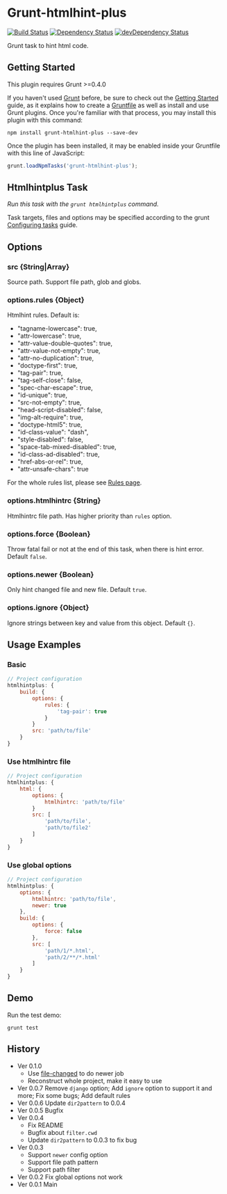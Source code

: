 # Grunt-htmlhint-plus

[![Build Status](https://travis-ci.org/poppinlp/grunt-htmlhint-plus.png?branch=master)](https://travis-ci.org/poppinlp/grunt-htmlhint-plus)
[![Dependency Status](https://david-dm.org/poppinlp/grunt-htmlhint-plus.svg)](https://david-dm.org/poppinlp/grunt-htmlhint-plus)
[![devDependency Status](https://david-dm.org/poppinlp/grunt-htmlhint-plus/dev-status.svg)](https://david-dm.org/poppinlp/grunt-htmlhint-plus#info=devDependencies)

Grunt task to hint html code.

## Getting Started

This plugin requires Grunt >=0.4.0

If you haven't used [Grunt](http://gruntjs.com/) before, be sure to check out the [Getting Started](http://gruntjs.com/getting-started) guide, as it explains how to create a [Gruntfile](http://gruntjs.com/sample-gruntfile) as well as install and use Grunt plugins. Once you're familiar with that process, you may install this plugin with this command:

```shell
npm install grunt-htmlhint-plus --save-dev
```

Once the plugin has been installed, it may be enabled inside your Gruntfile with this line of JavaScript:

```js
grunt.loadNpmTasks('grunt-htmlhint-plus');
```

## Htmlhintplus Task

_Run this task with the `grunt htmlhintplus` command._

Task targets, files and options may be specified according to the grunt [Configuring tasks](http://gruntjs.com/configuring-tasks) guide.

## Options

### src {String|Array}

Source path. Support file path, glob and globs.

### options.rules {Object}

Htmlhint rules. Default is:

- "tagname-lowercase": true,
- "attr-lowercase": true,
- "attr-value-double-quotes": true,
- "attr-value-not-empty": true,
- "attr-no-duplication": true,
- "doctype-first": true,
- "tag-pair": true,
- "tag-self-close": false,
- "spec-char-escape": true,
- "id-unique": true,
- "src-not-empty": true,
- "head-script-disabled": false,
- "img-alt-require": true,
- "doctype-html5": true,
- "id-class-value": "dash",
- "style-disabled": false,
- "space-tab-mixed-disabled": true,
- "id-class-ad-disabled": true,
- "href-abs-or-rel": true,
- "attr-unsafe-chars": true

For the whole rules list, please see [Rules page](https://github.com/yaniswang/HTMLHint/wiki/Rules).

### options.htmlhintrc {String}

Htmlhintrc file path. Has higher priority than `rules` option.

### options.force {Boolean}

Throw fatal fail or not at the end of this task, when there is hint error. Default `false`.

### options.newer {Boolean}

Only hint changed file and new file. Default `true`.

### options.ignore {Object}

Ignore strings between key and value from this object. Default `{}`.

## Usage Examples

### Basic

```js
// Project configuration
htmlhintplus: {
    build: {
        options: {
            rules: {
                'tag-pair': true
            }
        }
        src: 'path/to/file'
    }
}
```

### Use htmlhintrc file

```js
// Project configuration
htmlhintplus: {
    html: {
        options: {
            htmlhintrc: 'path/to/file'
        }
        src: [
            'path/to/file',
            'path/to/file2'
        ]
    }
}
```

### Use global options

```js
// Project configuration
htmlhintplus: {
    options: {
        htmlhintrc: 'path/to/file',
        newer: true
    },
    build: {
        options: {
            force: false
        },
        src: [
            'path/1/*.html',
            'path/2/**/*.html'
        ]
    }
}
```

## Demo

Run the test demo:

```shell
grunt test
```

## History

- Ver 0.1.0
    - Use [file-changed](https://github.com/poppinlp/file-changed) to do newer job
    - Reconstruct whole project, make it easy to use
- Ver 0.0.7 Remove `django` option; Add `ignore` option to support it and more; Fix some bugs; Add default rules
- Ver 0.0.6 Update `dir2pattern` to 0.0.4
- Ver 0.0.5 Bugfix
- Ver 0.0.4
    - Fix README
    - Bugfix about `filter.cwd`
    - Update `dir2pattern` to 0.0.3 to fix bug
- Ver 0.0.3
    - Support `newer` config option
    - Support file path pattern
    - Support path filter
- Ver 0.0.2 Fix global options not work
- Ver 0.0.1 Main

